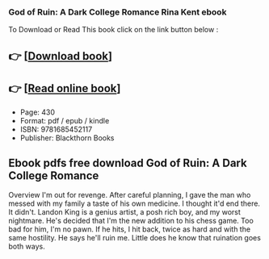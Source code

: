 ### God of Ruin: A Dark College Romance Rina Kent ebook

To Download or Read This book click on the link button below :

## 👉  [**[Download book](http://filesbooks.info/download.php?group=book&from=github.com&id=680048&lnk=1063 "Download book")**]

## 👉  [**[Read online book](http://filesbooks.info/download.php?group=book&from=github.com&id=680048&lnk=1063 "Read online book")**]


* Page: 430
* Format: pdf / epub / kindle
* ISBN: 9781685452117
* Publisher: Blackthorn Books



## Ebook pdfs free download God of Ruin: A Dark College Romance


Overview
I&#039;m out for revenge. After careful planning, I gave the man who messed with my family a taste of his own medicine. I thought it&#039;d end there. It didn&#039;t. Landon King is a genius artist, a posh rich boy, and my worst nightmare. He&#039;s decided that I&#039;m the new addition to his chess game. Too bad for him, I&#039;m no pawn. If he hits, I hit back, twice as hard and with the same hostility. He says he&#039;ll ruin me. Little does he know that ruination goes both ways.



